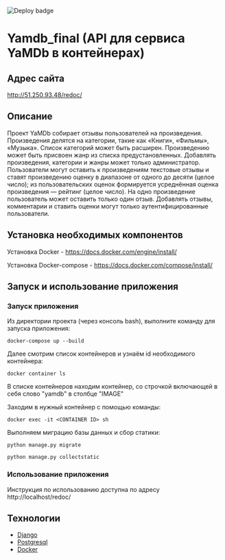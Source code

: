 ![Deploy badge](https://github.com/ODIN-NN/yamdb_final/actions/workflows/yamdb_workflow.yml/badge.svg)
# Yamdb_final (API для сервиса YaMDb в контейнерах)

## Адрес сайта

http://51.250.93.48/redoc/

## Описание

Проект YaMDb собирает отзывы пользователей на произведения. Произведения делятся на категории, 
такие как «Книги», «Фильмы», «Музыка». Список категорий может быть расширен. 
Произведению может быть присвоен жанр из списка предустановленных. 
Добавлять произведения, категории и жанры может только администратор. 
Пользователи могут оставить к произведениям текстовые отзывы и ставят 
произведению оценку в диапазоне от одного до десяти (целое число); 
из пользовательских оценок формируется усреднённая оценка произведения — рейтинг (целое число). 
На одно произведение пользователь может оставить только один отзыв. 
Добавлять отзывы, комментарии и ставить оценки могут только аутентифицированные пользователи.

## Установка необходимых компонентов

Установка Docker - https://docs.docker.com/engine/install/

Установка Docker-compose - https://docs.docker.com/compose/install/

## Запуск и использование приложения

### Запуск приложения

Из директории проекта (через консоль bash), выполните команду для запуска приложения:

```
docker-compose up --build
```

Далее смотрим список контейнеров и узнаём id необходимого контейнера:

```
docker container ls
```

В списке контейнеров находим контейнер, со строчкой включающей в себя слово "yamdb" в столбце "IMAGE"

Заходим в нужный контейнер с помощью команды:

```
docker exec -it <CONTAINER ID> sh
```

Выполняем миграцию базы данных и сбор статики:

```
python manage.py migrate

python manage.py collectstatic
```

### Использование приложения

Инструкция по использованию доступна по адресу http://localhost/redoc/

## Технологии

- [Django](https://www.djangoproject.com/)
- [Postgresql](https://www.postgresql.org/)
- [Docker](https://www.docker.com/)
